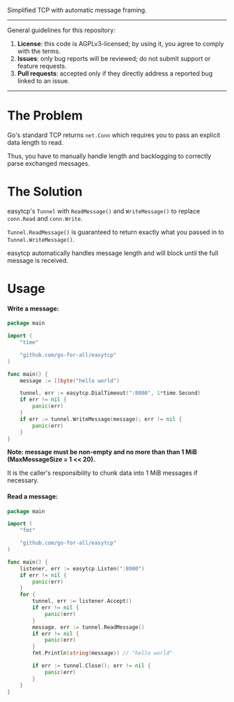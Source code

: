 Simplified TCP with automatic message framing.

<hr>

General guidelines for this repository:
1. **License**: this code is AGPLv3-licensed; by using it, you agree to comply with the terms.
2. **Issues**: only bug reports will be reviewed; do not submit support or feature requests.
3. **Pull requests**: accepted only if they directly address a reported bug linked to an issue.

<hr>

# The Problem
Go's standard TCP returns `net.Conn` which requires you to pass an explicit data length to read.

Thus, you have to manually handle length and backlogging to correctly parse exchanged messages.

# The Solution
easytcp's `Tunnel` with `ReadMessage()` and `WriteMessage()` to replace `conn.Read` and `conn.Write`.

`Tunnel.ReadMessage()` is guaranteed to return exactly what you passed in to `Tunnel.WriteMessage()`.

easytcp automatically handles message length and will block until the full message is received.

# Usage
#### Write a message:
```go
package main

import (
	"time"

	"github.com/go-for-all/easytcp"
)

func main() {
	message := []byte("hello world")

	tunnel, err := easytcp.DialTimeout(":8000", 1*time.Second)
	if err != nil {
		panic(err)
	}
	if err := tunnel.WriteMessage(message); err != nil {
		panic(err)
	}
}
```
**Note: message must be non-empty and no more than than 1 MiB (MaxMessageSize = 1 << 20).**

It is the caller's responsibility to chunk data into 1 MiB messages if necessary.

#### Read a message:
```go
package main

import (
	"fmt"

	"github.com/go-for-all/easytcp"
)

func main() {
	listener, err := easytcp.Listen(":8000")
	if err != nil {
		panic(err)
	}
	for {
		tunnel, err := listener.Accept()
		if err != nil {
			panic(err)
		}
		message, err := tunnel.ReadMessage()
		if err != nil {
			panic(err)
		}
		fmt.Println(string(message)) // "hello world"

		if err := tunnel.Close(); err != nil {
			panic(err)
		}
	}
}
```
